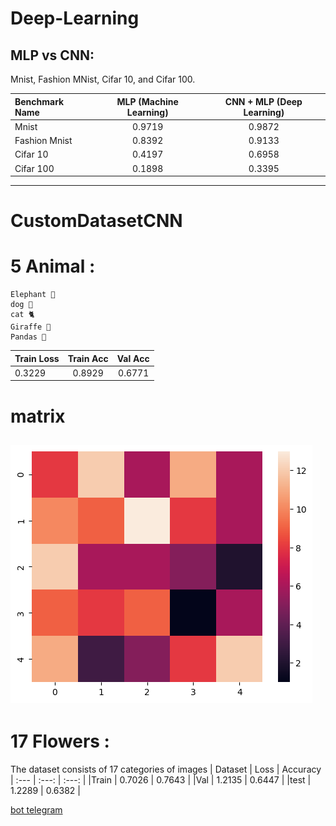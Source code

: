 # Deep-Learning
## MLP vs CNN:

Mnist, Fashion MNist, Cifar 10, and Cifar 100.

| Benchmark Name | MLP (Machine Learning)| CNN + MLP (Deep Learning) |
| :---         |     :---:      |          :---: |
| Mnist  | 0.9719   | 0.9872   |
| Fashion Mnist     | 0.8392    |0.9133  |
|Cifar 10     |   0.4197  |   0.6958  |
|Cifar 100     | 0.1898    | 0.3395   |

-------------------------------------------------
# CustomDatasetCNN
# 5 Animal :

    Elephant 🐘
    dog 🐶
    cat 🐈 
    Giraffe 🦒
    Pandas 🐼

| Train Loss | Train Acc| Val Acc |
| :---         |     :---:      |          :---: |
| 0.3229  | 0.8929   |0.6771   |

# **matrix**
![screen shot](https://github.com/MohamadNematizadeh/Deep-Learning/blob/main/7.3.CustomDatasetCNN/5animal/output.png?raw=true)
-------

# 17 Flowers :
The dataset consists of 17 categories of images
| Dataset |  Loss	| Accuracy 
| :---         |     :---:      |          :---: |
|Train  | 0.7026   | 0.7643  |
|Val     | 1.2135     | 0.6447   |
|test     |   1.2289  |   0.6382  |

<a href='https://t.me/Flowers_Deep_Learning_bot'>bot telegram</a>

